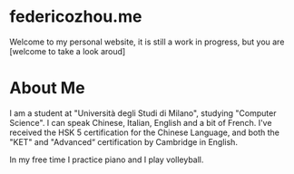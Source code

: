 # federicozhou.me
Welcome to my personal website, it is still a work in progress, but you are [welcome to take a look aroud]

# About Me
I am a student at "Università degli Studi di Milano", studying "Computer Science". 
I can speak Chinese, Italian, English and a bit of French.
I've received the HSK 5 certification for the Chinese Language,
and both the "KET" and "Advanced“ certification by Cambridge in English.


In my free time I practice piano and I play volleyball.
